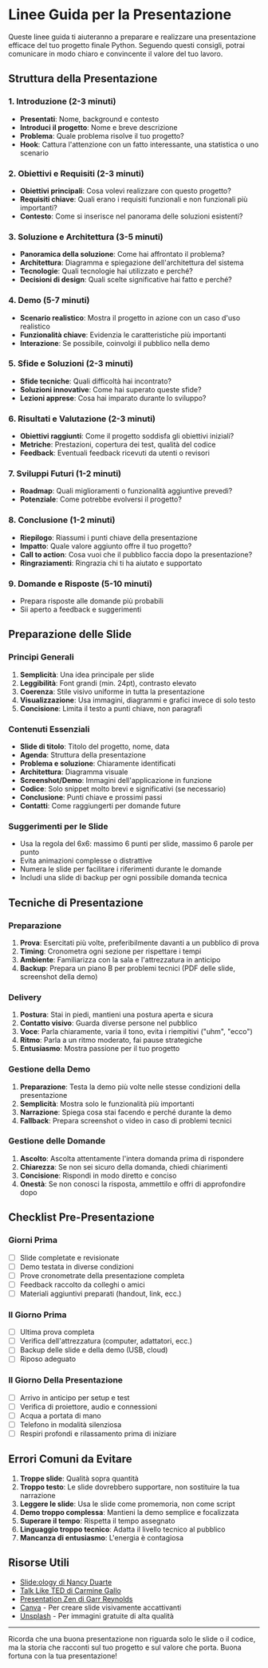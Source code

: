 # Linee Guida per la Presentazione

Queste linee guida ti aiuteranno a preparare e realizzare una presentazione efficace del tuo progetto finale Python. Seguendo questi consigli, potrai comunicare in modo chiaro e convincente il valore del tuo lavoro.

## Struttura della Presentazione

### 1. Introduzione (2-3 minuti)

- **Presentati**: Nome, background e contesto
- **Introduci il progetto**: Nome e breve descrizione
- **Problema**: Quale problema risolve il tuo progetto?
- **Hook**: Cattura l'attenzione con un fatto interessante, una statistica o uno scenario

### 2. Obiettivi e Requisiti (2-3 minuti)

- **Obiettivi principali**: Cosa volevi realizzare con questo progetto?
- **Requisiti chiave**: Quali erano i requisiti funzionali e non funzionali più importanti?
- **Contesto**: Come si inserisce nel panorama delle soluzioni esistenti?

### 3. Soluzione e Architettura (3-5 minuti)

- **Panoramica della soluzione**: Come hai affrontato il problema?
- **Architettura**: Diagramma e spiegazione dell'architettura del sistema
- **Tecnologie**: Quali tecnologie hai utilizzato e perché?
- **Decisioni di design**: Quali scelte significative hai fatto e perché?

### 4. Demo (5-7 minuti)

- **Scenario realistico**: Mostra il progetto in azione con un caso d'uso realistico
- **Funzionalità chiave**: Evidenzia le caratteristiche più importanti
- **Interazione**: Se possibile, coinvolgi il pubblico nella demo

### 5. Sfide e Soluzioni (2-3 minuti)

- **Sfide tecniche**: Quali difficoltà hai incontrato?
- **Soluzioni innovative**: Come hai superato queste sfide?
- **Lezioni apprese**: Cosa hai imparato durante lo sviluppo?

### 6. Risultati e Valutazione (2-3 minuti)

- **Obiettivi raggiunti**: Come il progetto soddisfa gli obiettivi iniziali?
- **Metriche**: Prestazioni, copertura dei test, qualità del codice
- **Feedback**: Eventuali feedback ricevuti da utenti o revisori

### 7. Sviluppi Futuri (1-2 minuti)

- **Roadmap**: Quali miglioramenti o funzionalità aggiuntive prevedi?
- **Potenziale**: Come potrebbe evolversi il progetto?

### 8. Conclusione (1-2 minuti)

- **Riepilogo**: Riassumi i punti chiave della presentazione
- **Impatto**: Quale valore aggiunto offre il tuo progetto?
- **Call to action**: Cosa vuoi che il pubblico faccia dopo la presentazione?
- **Ringraziamenti**: Ringrazia chi ti ha aiutato e supportato

### 9. Domande e Risposte (5-10 minuti)

- Prepara risposte alle domande più probabili
- Sii aperto a feedback e suggerimenti

## Preparazione delle Slide

### Principi Generali

1. **Semplicità**: Una idea principale per slide
2. **Leggibilità**: Font grandi (min. 24pt), contrasto elevato
3. **Coerenza**: Stile visivo uniforme in tutta la presentazione
4. **Visualizzazione**: Usa immagini, diagrammi e grafici invece di solo testo
5. **Concisione**: Limita il testo a punti chiave, non paragrafi

### Contenuti Essenziali

- **Slide di titolo**: Titolo del progetto, nome, data
- **Agenda**: Struttura della presentazione
- **Problema e soluzione**: Chiaramente identificati
- **Architettura**: Diagramma visuale
- **Screenshot/Demo**: Immagini dell'applicazione in funzione
- **Codice**: Solo snippet molto brevi e significativi (se necessario)
- **Conclusione**: Punti chiave e prossimi passi
- **Contatti**: Come raggiungerti per domande future

### Suggerimenti per le Slide

- Usa la regola del 6x6: massimo 6 punti per slide, massimo 6 parole per punto
- Evita animazioni complesse o distrattive
- Numera le slide per facilitare i riferimenti durante le domande
- Includi una slide di backup per ogni possibile domanda tecnica

## Tecniche di Presentazione

### Preparazione

1. **Prova**: Esercitati più volte, preferibilmente davanti a un pubblico di prova
2. **Timing**: Cronometra ogni sezione per rispettare i tempi
3. **Ambiente**: Familiarizza con la sala e l'attrezzatura in anticipo
4. **Backup**: Prepara un piano B per problemi tecnici (PDF delle slide, screenshot della demo)

### Delivery

1. **Postura**: Stai in piedi, mantieni una postura aperta e sicura
2. **Contatto visivo**: Guarda diverse persone nel pubblico
3. **Voce**: Parla chiaramente, varia il tono, evita i riempitivi ("uhm", "ecco")
4. **Ritmo**: Parla a un ritmo moderato, fai pause strategiche
5. **Entusiasmo**: Mostra passione per il tuo progetto

### Gestione della Demo

1. **Preparazione**: Testa la demo più volte nelle stesse condizioni della presentazione
2. **Semplicità**: Mostra solo le funzionalità più importanti
3. **Narrazione**: Spiega cosa stai facendo e perché durante la demo
4. **Fallback**: Prepara screenshot o video in caso di problemi tecnici

### Gestione delle Domande

1. **Ascolto**: Ascolta attentamente l'intera domanda prima di rispondere
2. **Chiarezza**: Se non sei sicuro della domanda, chiedi chiarimenti
3. **Concisione**: Rispondi in modo diretto e conciso
4. **Onestà**: Se non conosci la risposta, ammettilo e offri di approfondire dopo

## Checklist Pre-Presentazione

### Giorni Prima

- [ ] Slide completate e revisionate
- [ ] Demo testata in diverse condizioni
- [ ] Prove cronometrate della presentazione completa
- [ ] Feedback raccolto da colleghi o amici
- [ ] Materiali aggiuntivi preparati (handout, link, ecc.)

### Il Giorno Prima

- [ ] Ultima prova completa
- [ ] Verifica dell'attrezzatura (computer, adattatori, ecc.)
- [ ] Backup delle slide e della demo (USB, cloud)
- [ ] Riposo adeguato

### Il Giorno Della Presentazione

- [ ] Arrivo in anticipo per setup e test
- [ ] Verifica di proiettore, audio e connessioni
- [ ] Acqua a portata di mano
- [ ] Telefono in modalità silenziosa
- [ ] Respiri profondi e rilassamento prima di iniziare

## Errori Comuni da Evitare

1. **Troppe slide**: Qualità sopra quantità
2. **Troppo testo**: Le slide dovrebbero supportare, non sostituire la tua narrazione
3. **Leggere le slide**: Usa le slide come promemoria, non come script
4. **Demo troppo complessa**: Mantieni la demo semplice e focalizzata
5. **Superare il tempo**: Rispetta il tempo assegnato
6. **Linguaggio troppo tecnico**: Adatta il livello tecnico al pubblico
7. **Mancanza di entusiasmo**: L'energia è contagiosa

## Risorse Utili

- [Slide:ology di Nancy Duarte](https://www.duarte.com/books/slideology/)
- [Talk Like TED di Carmine Gallo](https://www.carminegallo.com/books/talk-like-ted/)
- [Presentation Zen di Garr Reynolds](https://www.presentationzen.com/)
- [Canva](https://www.canva.com/) - Per creare slide visivamente accattivanti
- [Unsplash](https://unsplash.com/) - Per immagini gratuite di alta qualità

---

Ricorda che una buona presentazione non riguarda solo le slide o il codice, ma la storia che racconti sul tuo progetto e sul valore che porta. Buona fortuna con la tua presentazione!